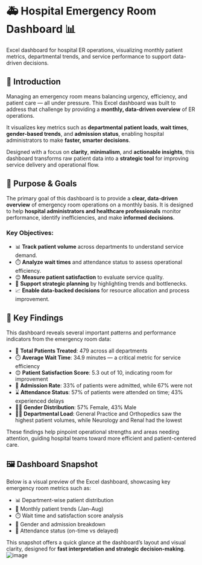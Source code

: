 # 🚑 Hospital Emergency Room Dashboard 📊  
Excel dashboard for hospital ER operations, visualizing monthly patient metrics, departmental trends, and service performance to support data-driven decisions.
## 🏥 Introduction

Managing an emergency room means balancing urgency, efficiency, and patient care — all under pressure. This Excel dashboard was built to address that challenge by providing a **monthly, data-driven overview** of ER operations.

It visualizes key metrics such as **departmental patient loads**, **wait times**, **gender-based trends**, and **admission status**, enabling hospital administrators to make **faster, smarter decisions**.

Designed with a focus on **clarity**, **minimalism**, and **actionable insights**, this dashboard transforms raw patient data into a **strategic tool** for improving service delivery and operational flow.

## 🎯 Purpose & Goals

The primary goal of this dashboard is to provide a **clear, data-driven overview** of emergency room operations on a monthly basis. It is designed to help **hospital administrators and healthcare professionals** monitor performance, identify inefficiencies, and make **informed decisions**.

### Key Objectives:
- 📊 **Track patient volume** across departments to understand service demand.
- ⏱️ **Analyze wait times** and attendance status to assess operational efficiency.
- 😊 **Measure patient satisfaction** to evaluate service quality.
- 🧠 **Support strategic planning** by highlighting trends and bottlenecks.
- 📈 **Enable data-backed decisions** for resource allocation and process improvement.

## 🔑 Key Findings

This dashboard reveals several important patterns and performance indicators from the emergency room data:

- 🧮 **Total Patients Treated**: 479 across all departments
- ⏱️ **Average Wait Time**: 34.9 minutes — a critical metric for service efficiency
- 😊 **Patient Satisfaction Score**: 5.3 out of 10, indicating room for improvement
- 🏥 **Admission Rate**: 33% of patients were admitted, while 67% were not
- ⌛ **Attendance Status**: 57% of patients were attended on time; 43% experienced delays
- 👩‍⚕️ **Gender Distribution**: 57% Female, 43% Male
- 🧑‍🔬 **Departmental Load**: General Practice and Orthopedics saw the highest patient volumes, while Neurology and Renal had the lowest

These findings help pinpoint operational strengths and areas needing attention, guiding hospital teams toward more efficient and patient-centered care.

## 🖼 Dashboard Snapshot

Below is a visual preview of the Excel dashboard, showcasing key emergency room metrics such as:

- 📊 Department-wise patient distribution
- 📅 Monthly patient trends (Jan–Aug)
- ⏱️ Wait time and satisfaction score analysis
- 👥 Gender and admission breakdown
- 🏥 Attendance status (on-time vs delayed)

This snapshot offers a quick glance at the dashboard’s layout and visual clarity, designed for **fast interpretation and strategic decision-making**.
![image](https://github.com/user-attachments/assets/4ea52d2e-58fc-46f4-ba6a-34690e96f171)

